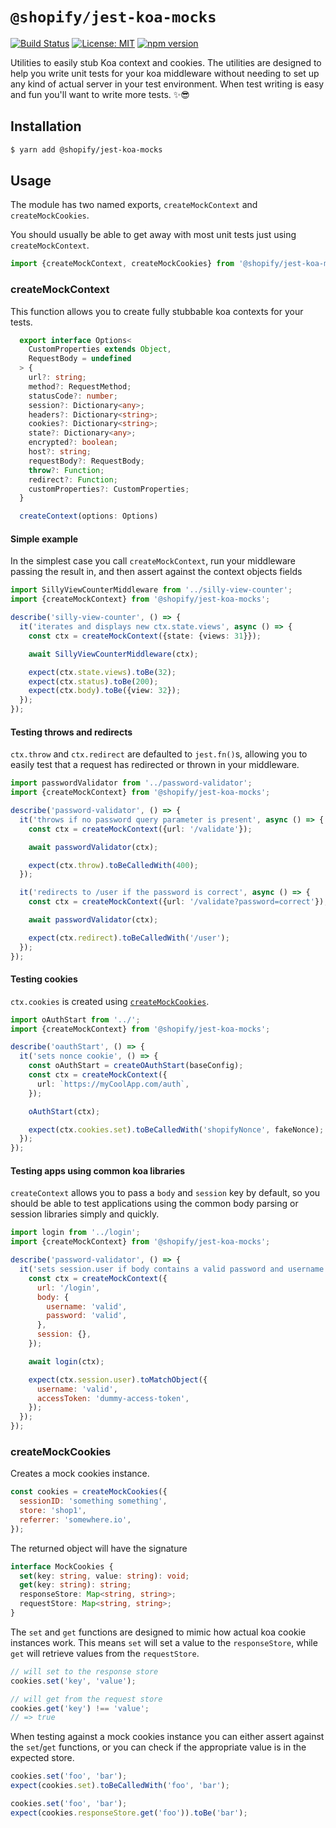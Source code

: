 # `@shopify/jest-koa-mocks`

[![Build Status](https://travis-ci.org/Shopify/quilt.svg?branch=master)](https://travis-ci.org/Shopify/quilt)
[![License: MIT](https://img.shields.io/badge/License-MIT-green.svg)](LICENSE.md) [![npm version](https://badge.fury.io/js/%40shopify%2Fjest-koa-mocks.svg)](https://badge.fury.io/js/%40shopify%2Fjest-koa-mocks)

Utilities to easily stub Koa context and cookies. The utilities are designed to help you write unit tests for your koa middleware without needing to set up any kind of actual server in your test environment. When test writing is easy and fun you'll want to write more tests. ✨😎

## Installation

```bash
$ yarn add @shopify/jest-koa-mocks
```

## Usage

The module has two named exports, `createMockContext` and `createMockCookies`.

You should usually be able to get away with most unit tests just using `createMockContext`.

```js
import {createMockContext, createMockCookies} from '@shopify/jest-koa-mocks';
```

### createMockContext

This function allows you to create fully stubbable koa contexts for your tests.

```typescript
  export interface Options<
    CustomProperties extends Object,
    RequestBody = undefined
  > {
    url?: string;
    method?: RequestMethod;
    statusCode?: number;
    session?: Dictionary<any>;
    headers?: Dictionary<string>;
    cookies?: Dictionary<string>;
    state?: Dictionary<any>;
    encrypted?: boolean;
    host?: string;
    requestBody?: RequestBody;
    throw?: Function;
    redirect?: Function;
    customProperties?: CustomProperties;
  }

  createContext(options: Options)
```

#### Simple example

In the simplest case you call `createMockContext`, run your middleware passing the result in, and then assert against the context objects fields

```typescript
import SillyViewCounterMiddleware from '../silly-view-counter';
import {createMockContext} from '@shopify/jest-koa-mocks';

describe('silly-view-counter', () => {
  it('iterates and displays new ctx.state.views', async () => {
    const ctx = createMockContext({state: {views: 31}});

    await SillyViewCounterMiddleware(ctx);

    expect(ctx.state.views).toBe(32);
    expect(ctx.status).toBe(200);
    expect(ctx.body).toBe({view: 32});
  });
});
```

#### Testing throws and redirects

`ctx.throw` and `ctx.redirect` are defaulted to `jest.fn()`s, allowing you to easily test that a request has redirected or thrown in your middleware.

```typescript
import passwordValidator from '../password-validator';
import {createMockContext} from '@shopify/jest-koa-mocks';

describe('password-validator', () => {
  it('throws if no password query parameter is present', async () => {
    const ctx = createMockContext({url: '/validate'});

    await passwordValidator(ctx);

    expect(ctx.throw).toBeCalledWith(400);
  });

  it('redirects to /user if the password is correct', async () => {
    const ctx = createMockContext({url: '/validate?password=correct'});

    await passwordValidator(ctx);

    expect(ctx.redirect).toBeCalledWith('/user');
  });
});
```

#### Testing cookies

`ctx.cookies` is created using [`createMockCookies`](/README.md#createmockcookies).

```typescript
import oAuthStart from '../';
import {createMockContext} from '@shopify/jest-koa-mocks';

describe('oauthStart', () => {
  it('sets nonce cookie', () => {
    const oAuthStart = createOAuthStart(baseConfig);
    const ctx = createMockContext({
      url: `https://myCoolApp.com/auth`,
    });

    oAuthStart(ctx);

    expect(ctx.cookies.set).toBeCalledWith('shopifyNonce', fakeNonce);
  });
});
```

#### Testing apps using common koa libraries

`createContext` allows you to pass a `body` and `session` key by default, so you should be able to test applications using the common body parsing or session libraries simply and quickly.

```javascript
import login from '../login';
import {createMockContext} from '@shopify/jest-koa-mocks';

describe('password-validator', () => {
  it('sets session.user if body contains a valid password and username', async () => {
    const ctx = createMockContext({
      url: '/login',
      body: {
        username: 'valid',
        password: 'valid',
      },
      session: {},
    });

    await login(ctx);

    expect(ctx.session.user).toMatchObject({
      username: 'valid',
      accessToken: 'dummy-access-token',
    });
  });
});
```

### createMockCookies

Creates a mock cookies instance.

```javascript
const cookies = createMockCookies({
  sessionID: 'something something',
  store: 'shop1',
  referrer: 'somewhere.io',
});
```

The returned object will have the signature

```typescript
interface MockCookies {
  set(key: string, value: string): void;
  get(key: string): string;
  responseStore: Map<string, string>;
  requestStore: Map<string, string>;
}
```

The `set` and `get` functions are designed to mimic how actual koa cookie instances work. This means `set` will set a value to the `responseStore`, while `get` will retrieve values from the `requestStore`.

```javascript
// will set to the response store
cookies.set('key', 'value');

// will get from the request store
cookies.get('key') !== 'value';
// => true
```

When testing against a mock cookies instance you can either assert against the `set`/`get` functions, or you can check if the appropriate value is in the expected store.

```javascript
cookies.set('foo', 'bar');
expect(cookies.set).toBeCalledWith('foo', 'bar');
```

```javascript
cookies.set('foo', 'bar');
expect(cookies.responseStore.get('foo')).toBe('bar');
```
